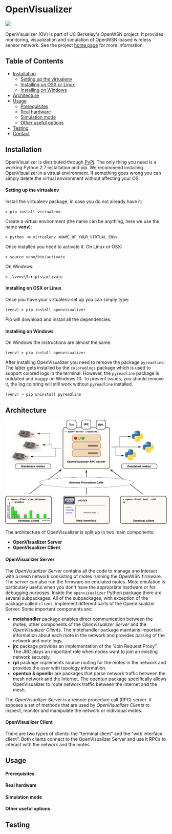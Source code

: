 OpenVisualizer
==============

![](https://img.shields.io/badge/python-2.7-green)


OpenVisualizer (OV) is part of UC Berkeley's OpenWSN project. It provides monitoring, visualization and simulation of OpenWSN-based wireless sensor network. See the project [home page][] for more information.

## Table of Contents
* [Installation](#installation)
    - [Setting up the virtualenv](#setting-up-the-virtualenv)
    - [Installing on OSX or Linux](#installing-on-osx-or-linux)
    - [Installing on Windows](#installing-on-windows)
* [Architecture](#architecture)
* [Usage](#usage)
    - [Prerequisites](#prerequisites)
    - [Real hardware](#real-hardware)
    - [Simulation mode](#simulation-mode)
    - [Other useful options](#other-useful-options)
* [Testing](#testing)
* [Contact](#contact)


## Installation <a name="installation"></a>
OpenVisualizer is distributed through [PyPi][]. The only thing you need is a working Python 2.7 installation and pip. We recommend installing OpenVisualizer in a virtual environment. If something goes wrong you can simply delete the virtual environment without affecting your OS.

#### Setting up the virtualenv <a name="setting-up-the-virtualenv"></a>
Install the virtualenv package, in case you do not already have it:

`> pip install virtualenv`

Create a virtual environment (the name can be anything, here we use the name _**venv**_):

`> python -m virtualenv <NAME_OF_YOUR_VIRTUAL_ENV>`

Once installed you need to activate it. On Linux or OSX:

`> source venv/bin/activate`

On Windows:

`> .\venv\Scripts\activate`

#### Installing on OSX or Linux
Once you have your virtualenv set up you can simply type:

`(venv) > pip install openvisualizer`

Pip will download and install all the dependencies. 

#### Installing on Windows
On Windows the instructions are almost the same.

`(venv) > pip install openvisualizer`

After installing OpenVisualizer you need to remove the package `pyreadline`. The latter gets installed by the `coloredlogs` package which is used to support colored logs in the terminal. However, the `pyreadline` package is outdated and buggy on Windows 10. To prevent issues, you should remove it, the log coloring will still work without `pyreadline` installed.

`(venv) > pip uninstall pyreadline`

## Architecture <a name="architecture"></a>

![openvisualizer-architecture](images/ov_arch.png)

The architecture of OpenVisualizer is split up in two main components:

* **OpenVisualizer Server**
* **OpenVisualizer Client**

#### OpenVisualizer Server
The _OpenVisualizer Server_ contains all the code to manage and interact with a mesh network consisting of motes running the OpenWSN firmware. The server can also run the firmware on emulated motes. Mote emulation is particulary useful when you don't have the appropriate hardware or for debugging purposes. Inside the `openvisualizer` Python package there are several subpackages. All of the subpackages, with exception of the package called `client`, implement different parts of the OpenVisualizer Server. Some important components are:

* **motehandler** package enables direct communication between the motes, other components of the _OpenVisualizer Server_ and the _OpenVisualizer Clients_. The motehandler package maintains important information about each mote in the network and provides parsing of the network and mote logs.
* **jrc** package provides an implementation of the "Join Request Proxy". The JRC plays an important role when nodes want to join an existing network securely.
* **rpl** package implements source routing for the motes in the network and provides the user with topology information.
* **opentun & openlbr** are packages that parse network traffic between the mesh network and the Internet. The opentun package specifically allows OpenVisualizer to route network traffic between the Internet and the mesh.

The _OpenVisualizer Server_ is a remote procedure call (RPC) server. It exposes a set of methods that are used by _OpenVisualizer Clients_ to inspect, monitor and manipulate the network or individual motes. 

#### OpenVisualizer Client
There are two types of clients: the "terminal client" and the "web interface client". Both clients connect to the OpenVisualizer Server and use it RPCs to interact with the network and the motes.


## Usage

#### Prerequisites
#### Real hardware
#### Simulation mode
#### Other useful options

## Testing


[home page]: https://openwsn.atlassian.net/wiki/display/OW/OpenVisualizer

[PyPi]: https://pypi.org/

[mailing list]: https://openwsn.atlassian.net/wiki/display/OW/Mailing+List

[issue report]: https://openwsn.atlassian.net

[openwsn-dashboard]: https://openwsn-dashboard.eu-gb.mybluemix.net/ui/

[OpenTestbed]: https://github.com/openwsn-berkeley/opentestbed

[localhost:8080]: http://localhost:8080/
